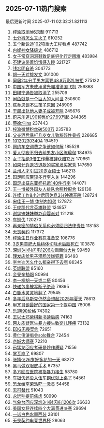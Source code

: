 ## 2025-07-11热门搜索 
最后更新时间 2025-07-11 02:32:21.821113 
1. [梓渝取消hi6录制](https://s.weibo.com/weibo?q=%23%E6%A2%93%E6%B8%9D%E5%8F%96%E6%B6%88hi6%E5%BD%95%E5%88%B6%23&t=31&band_rank=1&Refer=top) 911713
1. [七分裤怎么又火了](https://s.weibo.com/weibo?q=%23%E4%B8%83%E5%88%86%E8%A3%A4%E6%80%8E%E4%B9%88%E5%8F%88%E7%81%AB%E4%BA%86%23&t=31&band_rank=2&Refer=top) 610252
1. [五个新说透102项重大工程看点](https://s.weibo.com/weibo?q=%23%E4%BA%94%E4%B8%AA%E6%96%B0%E8%AF%B4%E9%80%8F102%E9%A1%B9%E9%87%8D%E5%A4%A7%E5%B7%A5%E7%A8%8B%E7%9C%8B%E7%82%B9%23&t=31&band_rank=3&Refer=top) 487742
1. [内娱神女降级史](https://s.weibo.com/weibo?q=%E5%86%85%E5%A8%B1%E7%A5%9E%E5%A5%B3%E9%99%8D%E7%BA%A7%E5%8F%B2&t=31&band_rank=4&Refer=top) 486712
1. [女子常穿洞洞鞋致足底钙化行走困难](https://s.weibo.com/weibo?q=%23%E5%A5%B3%E5%AD%90%E5%B8%B8%E7%A9%BF%E6%B4%9E%E6%B4%9E%E9%9E%8B%E8%87%B4%E8%B6%B3%E5%BA%95%E9%92%99%E5%8C%96%E8%A1%8C%E8%B5%B0%E5%9B%B0%E9%9A%BE%23&t=31&band_rank=5&Refer=top) 483984
1. [不建议带着饥饿感入睡](https://s.weibo.com/weibo?q=%E4%B8%8D%E5%BB%BA%E8%AE%AE%E5%B8%A6%E7%9D%80%E9%A5%A5%E9%A5%BF%E6%84%9F%E5%85%A5%E7%9D%A1&t=31&band_rank=6&Refer=top) 321727
1. [钱宏明自杀](https://s.weibo.com/weibo?q=%E9%92%B1%E5%AE%8F%E6%98%8E%E8%87%AA%E6%9D%80&t=31&band_rank=7&Refer=top) 304773
1. [胡一天对接发文](https://s.weibo.com/weibo?q=%23%E8%83%A1%E4%B8%80%E5%A4%A9%E5%AF%B9%E6%8E%A5%E5%8F%91%E6%96%87%23&t=31&band_rank=8&Refer=top) 301000
1. [同居2年分手男方索要48.8万彩礼被拒](https://s.weibo.com/weibo?q=%23%E5%90%8C%E5%B1%852%E5%B9%B4%E5%88%86%E6%89%8B%E7%94%B7%E6%96%B9%E7%B4%A2%E8%A6%8148.8%E4%B8%87%E5%BD%A9%E7%A4%BC%E8%A2%AB%E6%8B%92%23&t=31&band_rank=9&Refer=top) 275122
1. [中国军方未使用激光瞄准德国飞机](https://s.weibo.com/weibo?q=%23%E4%B8%AD%E5%9B%BD%E5%86%9B%E6%96%B9%E6%9C%AA%E4%BD%BF%E7%94%A8%E6%BF%80%E5%85%89%E7%9E%84%E5%87%86%E5%BE%B7%E5%9B%BD%E9%A3%9E%E6%9C%BA%23&t=31&band_rank=10&Refer=top) 256868
1. [田栩宁通告被取消了](https://s.weibo.com/weibo?q=%23%E7%94%B0%E6%A0%A9%E5%AE%81%E9%80%9A%E5%91%8A%E8%A2%AB%E5%8F%96%E6%B6%88%E4%BA%86%23&t=31&band_rank=11&Refer=top) 255709
1. [闲鱼就是一个巨大的人间世](https://s.weibo.com/weibo?q=%E9%97%B2%E9%B1%BC%E5%B0%B1%E6%98%AF%E4%B8%80%E4%B8%AA%E5%B7%A8%E5%A4%A7%E7%9A%84%E4%BA%BA%E9%97%B4%E4%B8%96&t=31&band_rank=12&Refer=top) 250800
1. [陈乔恩谈不生孩子原因](https://s.weibo.com/weibo?q=%23%E9%99%88%E4%B9%94%E6%81%A9%E8%B0%88%E4%B8%8D%E7%94%9F%E5%AD%A9%E5%AD%90%E5%8E%9F%E5%9B%A0%23&t=31&band_rank=13&Refer=top) 248906
1. [干部出轨他人妻子或被开除](https://s.weibo.com/weibo?q=%23%E5%B9%B2%E9%83%A8%E5%87%BA%E8%BD%A8%E4%BB%96%E4%BA%BA%E5%A6%BB%E5%AD%90%E6%88%96%E8%A2%AB%E5%BC%80%E9%99%A4%23&t=31&band_rank=15&Refer=top) 245676
1. [蔚来乐道L90预售价27.99万起](https://s.weibo.com/weibo?q=%23%E8%94%9A%E6%9D%A5%E4%B9%90%E9%81%93L90%E9%A2%84%E5%94%AE%E4%BB%B727.99%E4%B8%87%E8%B5%B7%23&t=31&band_rank=14&Refer=top) 244365
1. [蔡徐坤ins](https://s.weibo.com/weibo?q=%23%E8%94%A1%E5%BE%90%E5%9D%A4ins%23&t=31&band_rank=16&Refer=top) 237443
1. [梓渝微博粉丝破500万](https://s.weibo.com/weibo?q=%23%E6%A2%93%E6%B8%9D%E5%BE%AE%E5%8D%9A%E7%B2%89%E4%B8%9D%E7%A0%B4500%E4%B8%87%23&t=31&band_rank=17&Refer=top) 235783
1. [父亲酒后暴打几岁女儿致粉碎性骨折](https://s.weibo.com/weibo?q=%23%E7%88%B6%E4%BA%B2%E9%85%92%E5%90%8E%E6%9A%B4%E6%89%93%E5%87%A0%E5%B2%81%E5%A5%B3%E5%84%BF%E8%87%B4%E7%B2%89%E7%A2%8E%E6%80%A7%E9%AA%A8%E6%8A%98%23&t=31&band_rank=18&Refer=top) 226685
1. [101202303404](https://s.weibo.com/weibo?q=101202303404&t=31&band_rank=19&Refer=top) 194519
1. [网约车空调费之争该如何解](https://s.weibo.com/weibo?q=%23%E7%BD%91%E7%BA%A6%E8%BD%A6%E7%A9%BA%E8%B0%83%E8%B4%B9%E4%B9%8B%E4%BA%89%E8%AF%A5%E5%A6%82%E4%BD%95%E8%A7%A3%23&t=31&band_rank=9&Refer=top) 185528
1. [爱人彻夜不归去前男友小区练瑜伽](https://s.weibo.com/weibo?q=%23%E7%88%B1%E4%BA%BA%E5%BD%BB%E5%A4%9C%E4%B8%8D%E5%BD%92%E5%8E%BB%E5%89%8D%E7%94%B7%E5%8F%8B%E5%B0%8F%E5%8C%BA%E7%BB%83%E7%91%9C%E4%BC%BD%23&t=31&band_rank=10&Refer=top) 184975
1. [女子拒绝3倍工作量被辞获赔12万](https://s.weibo.com/weibo?q=%23%E5%A5%B3%E5%AD%90%E6%8B%92%E7%BB%9D3%E5%80%8D%E5%B7%A5%E4%BD%9C%E9%87%8F%E8%A2%AB%E8%BE%9E%E8%8E%B7%E8%B5%9412%E4%B8%87%23&t=31&band_rank=20&Refer=top) 170661
1. [如果允许退货退款的买家发买家秀](https://s.weibo.com/weibo?q=%23%E5%A6%82%E6%9E%9C%E5%85%81%E8%AE%B8%E9%80%80%E8%B4%A7%E9%80%80%E6%AC%BE%E7%9A%84%E4%B9%B0%E5%AE%B6%E5%8F%91%E4%B9%B0%E5%AE%B6%E7%A7%80%23&t=31&band_rank=21&Refer=top) 147650
1. [兰州人才引进20岁女硕士](https://s.weibo.com/weibo?q=%23%E5%85%B0%E5%B7%9E%E4%BA%BA%E6%89%8D%E5%BC%95%E8%BF%9B20%E5%B2%81%E5%A5%B3%E7%A1%95%E5%A3%AB%23&t=31&band_rank=22&Refer=top) 146213
1. [国足回应带较多行李入关](https://s.weibo.com/weibo?q=%23%E5%9B%BD%E8%B6%B3%E5%9B%9E%E5%BA%94%E5%B8%A6%E8%BE%83%E5%A4%9A%E8%A1%8C%E6%9D%8E%E5%85%A5%E5%85%B3%23&t=31&band_rank=23&Refer=top) 144296
1. [国足出征东亚杯托运140件行李](https://s.weibo.com/weibo?q=%23%E5%9B%BD%E8%B6%B3%E5%87%BA%E5%BE%81%E4%B8%9C%E4%BA%9A%E6%9D%AF%E6%89%98%E8%BF%90140%E4%BB%B6%E8%A1%8C%E6%9D%8E%23&t=31&band_rank=24&Refer=top) 144071
1. [王一博被外国友人排队合照秒配合](https://s.weibo.com/weibo?q=%23%E7%8E%8B%E4%B8%80%E5%8D%9A%E8%A2%AB%E5%A4%96%E5%9B%BD%E5%8F%8B%E4%BA%BA%E6%8E%92%E9%98%9F%E5%90%88%E7%85%A7%E7%A7%92%E9%85%8D%E5%90%88%23&t=31&band_rank=25&Refer=top) 129136
1. [连续工作8小时后因休息3分钟遭开除](https://s.weibo.com/weibo?q=%23%E8%BF%9E%E7%BB%AD%E5%B7%A5%E4%BD%9C8%E5%B0%8F%E6%97%B6%E5%90%8E%E5%9B%A0%E4%BC%91%E6%81%AF3%E5%88%86%E9%92%9F%E9%81%AD%E5%BC%80%E9%99%A4%23&t=31&band_rank=26&Refer=top) 128724
1. [宋佳王一博 体制内姐弟](https://s.weibo.com/weibo?q=%E5%AE%8B%E4%BD%B3%E7%8E%8B%E4%B8%80%E5%8D%9A%20%E4%BD%93%E5%88%B6%E5%86%85%E5%A7%90%E5%BC%9F&t=31&band_rank=27&Refer=top) 127872
1. [王俊凯代言英雄联盟](https://s.weibo.com/weibo?q=%E7%8E%8B%E4%BF%8A%E5%87%AF%E4%BB%A3%E8%A8%80%E8%8B%B1%E9%9B%84%E8%81%94%E7%9B%9F&t=31&band_rank=28&Refer=top) 124857
1. [谢霆锋妹妹举办迎婴派对](https://s.weibo.com/weibo?q=%23%E8%B0%A2%E9%9C%86%E9%94%8B%E5%A6%B9%E5%A6%B9%E4%B8%BE%E5%8A%9E%E8%BF%8E%E5%A9%B4%E6%B4%BE%E5%AF%B9%23&t=31&band_rank=29&Refer=top) 121218
1. [车铜优](https://s.weibo.com/weibo?q=%E8%BD%A6%E9%93%9C%E4%BC%98&t=31&band_rank=30&Refer=top) 120270
1. [再亲密的情侣关系也必须回归法律责任](https://s.weibo.com/weibo?q=%23%E5%86%8D%E4%BA%B2%E5%AF%86%E7%9A%84%E6%83%85%E4%BE%A3%E5%85%B3%E7%B3%BB%E4%B9%9F%E5%BF%85%E9%A1%BB%E5%9B%9E%E5%BD%92%E6%B3%95%E5%BE%8B%E8%B4%A3%E4%BB%BB%23&t=31&band_rank=31&Refer=top) 118158
1. [无畏契约](https://s.weibo.com/weibo?q=%E6%97%A0%E7%95%8F%E5%A5%91%E7%BA%A6&t=31&band_rank=32&Refer=top) 117372
1. [梓渝生日作业有在准备交](https://s.weibo.com/weibo?q=%23%E6%A2%93%E6%B8%9D%E7%94%9F%E6%97%A5%E4%BD%9C%E4%B8%9A%E6%9C%89%E5%9C%A8%E5%87%86%E5%A4%87%E4%BA%A4%23&t=31&band_rank=17&Refer=top) 106776
1. [3岁男童肥大扁桃体切除术后脑死亡](https://s.weibo.com/weibo?q=%233%E5%B2%81%E7%94%B7%E7%AB%A5%E8%82%A5%E5%A4%A7%E6%89%81%E6%A1%83%E4%BD%93%E5%88%87%E9%99%A4%E6%9C%AF%E5%90%8E%E8%84%91%E6%AD%BB%E4%BA%A1%23&t=31&band_rank=33&Refer=top) 103878
1. [深圳3小时闪电1206次画面似大片](https://s.weibo.com/weibo?q=%23%E6%B7%B1%E5%9C%B33%E5%B0%8F%E6%97%B6%E9%97%AA%E7%94%B51206%E6%AC%A1%E7%94%BB%E9%9D%A2%E4%BC%BC%E5%A4%A7%E7%89%87%23&t=31&band_rank=34&Refer=top) 99459
1. [理发店给男子灌肠涉嫌犯罪](https://s.weibo.com/weibo?q=%23%E7%90%86%E5%8F%91%E5%BA%97%E7%BB%99%E7%94%B7%E5%AD%90%E7%81%8C%E8%82%A0%E6%B6%89%E5%AB%8C%E7%8A%AF%E7%BD%AA%23&t=31&band_rank=35&Refer=top) 96493
1. [李兰迪怎么什么都亲得下去啊](https://s.weibo.com/weibo?q=%E6%9D%8E%E5%85%B0%E8%BF%AA%E6%80%8E%E4%B9%88%E4%BB%80%E4%B9%88%E9%83%BD%E4%BA%B2%E5%BE%97%E4%B8%8B%E5%8E%BB%E5%95%8A&t=31&band_rank=36&Refer=top) 86345
1. [英雄联盟](https://s.weibo.com/weibo?q=%E8%8B%B1%E9%9B%84%E8%81%94%E7%9B%9F&t=31&band_rank=37&Refer=top) 85160
1. [金旻奎抽烟](https://s.weibo.com/weibo?q=%23%E9%87%91%E6%97%BB%E5%A5%8E%E6%8A%BD%E7%83%9F%23&t=31&band_rank=38&Refer=top) 80994
1. [李一桐胡一天或二搭](https://s.weibo.com/weibo?q=%23%E6%9D%8E%E4%B8%80%E6%A1%90%E8%83%A1%E4%B8%80%E5%A4%A9%E6%88%96%E4%BA%8C%E6%90%AD%23&t=31&band_rank=25&Refer=top) 80456
1. [快递包裹被写断子绝孙](https://s.weibo.com/weibo?q=%23%E5%BF%AB%E9%80%92%E5%8C%85%E8%A3%B9%E8%A2%AB%E5%86%99%E6%96%AD%E5%AD%90%E7%BB%9D%E5%AD%99%23&t=31&band_rank=39&Refer=top) 79895
1. [白鹿水灵灵地翻了](https://s.weibo.com/weibo?q=%E7%99%BD%E9%B9%BF%E6%B0%B4%E7%81%B5%E7%81%B5%E5%9C%B0%E7%BF%BB%E4%BA%86&t=31&band_rank=40&Refer=top) 79545
1. [多年后马斯克仍然会想起2025年夏天](https://s.weibo.com/weibo?q=%23%E5%A4%9A%E5%B9%B4%E5%90%8E%E9%A9%AC%E6%96%AF%E5%85%8B%E4%BB%8D%E7%84%B6%E4%BC%9A%E6%83%B3%E8%B5%B72025%E5%B9%B4%E5%A4%8F%E5%A4%A9%23&t=31&band_rank=41&Refer=top) 78613
1. [甲亢哥谈最好的国家第一个提中国](https://s.weibo.com/weibo?q=%23%E7%94%B2%E4%BA%A2%E5%93%A5%E8%B0%88%E6%9C%80%E5%A5%BD%E7%9A%84%E5%9B%BD%E5%AE%B6%E7%AC%AC%E4%B8%80%E4%B8%AA%E6%8F%90%E4%B8%AD%E5%9B%BD%23&t=31&band_rank=42&Refer=top) 78006
1. [乐道l90价格](https://s.weibo.com/weibo?q=%E4%B9%90%E9%81%93l90%E4%BB%B7%E6%A0%BC&t=31&band_rank=43&Refer=top) 74302
1. [王以太邓紫棋新书读后感](https://s.weibo.com/weibo?q=%23%E7%8E%8B%E4%BB%A5%E5%A4%AA%E9%82%93%E7%B4%AB%E6%A3%8B%E6%96%B0%E4%B9%A6%E8%AF%BB%E5%90%8E%E6%84%9F%23&t=31&band_rank=44&Refer=top) 74163
1. [网友质疑医生暴力接生致婴儿残疾](https://s.weibo.com/weibo?q=%23%E7%BD%91%E5%8F%8B%E8%B4%A8%E7%96%91%E5%8C%BB%E7%94%9F%E6%9A%B4%E5%8A%9B%E6%8E%A5%E7%94%9F%E8%87%B4%E5%A9%B4%E5%84%BF%E6%AE%8B%E7%96%BE%23&t=31&band_rank=45&Refer=top) 73132
1. [EDG无畏契约](https://s.weibo.com/weibo?q=EDG%E6%97%A0%E7%95%8F%E5%A5%91%E7%BA%A6&t=31&band_rank=46&Refer=top) 72651
1. [黄仁俊演唱会solo舞台](https://s.weibo.com/weibo?q=%E9%BB%84%E4%BB%81%E4%BF%8A%E6%BC%94%E5%94%B1%E4%BC%9Asolo%E8%88%9E%E5%8F%B0&t=31&band_rank=47&Refer=top) 72454
1. [京城大师赛](https://s.weibo.com/weibo?q=%23%E4%BA%AC%E5%9F%8E%E5%A4%A7%E5%B8%88%E8%B5%9B%23&t=31&band_rank=27&Refer=top) 72210
1. [迅猛龙回应考研是炒作质疑](https://s.weibo.com/weibo?q=%E8%BF%85%E7%8C%9B%E9%BE%99%E5%9B%9E%E5%BA%94%E8%80%83%E7%A0%94%E6%98%AF%E7%82%92%E4%BD%9C%E8%B4%A8%E7%96%91&t=31&band_rank=48&Refer=top) 71556
1. [掌瓦崩了](https://s.weibo.com/weibo?q=%E6%8E%8C%E7%93%A6%E5%B4%A9%E4%BA%86&t=31&band_rank=49&Refer=top) 69807
1. [张婧仪26岁好多花的一天](https://s.weibo.com/weibo?q=%23%E5%BC%A0%E5%A9%A7%E4%BB%AA26%E5%B2%81%E5%A5%BD%E5%A4%9A%E8%8A%B1%E7%9A%84%E4%B8%80%E5%A4%A9%23&t=31&band_rank=50&Refer=top) 68272
1. [黑马做双眼皮手术](https://s.weibo.com/weibo?q=%23%E9%BB%91%E9%A9%AC%E5%81%9A%E5%8F%8C%E7%9C%BC%E7%9A%AE%E6%89%8B%E6%9C%AF%23&t=31&band_rank=13&Refer=top) 67357
1. [多方回应医院被指暴力接生](https://s.weibo.com/weibo?q=%23%E5%A4%9A%E6%96%B9%E5%9B%9E%E5%BA%94%E5%8C%BB%E9%99%A2%E8%A2%AB%E6%8C%87%E6%9A%B4%E5%8A%9B%E6%8E%A5%E7%94%9F%23&t=31&band_rank=34&Refer=top) 58780
1. [车银优还没入伍车铜优就上桌了](https://s.weibo.com/weibo?q=%23%E8%BD%A6%E9%93%B6%E4%BC%98%E8%BF%98%E6%B2%A1%E5%85%A5%E4%BC%8D%E8%BD%A6%E9%93%9C%E4%BC%98%E5%B0%B1%E4%B8%8A%E6%A1%8C%E4%BA%86%23&t=31&band_rank=38&Refer=top) 54561
1. [恐龙给李荣浩吓一激灵](https://s.weibo.com/weibo?q=%E6%81%90%E9%BE%99%E7%BB%99%E6%9D%8E%E8%8D%A3%E6%B5%A9%E5%90%93%E4%B8%80%E6%BF%80%E7%81%B5&t=31&band_rank=39&Refer=top) 54458
1. [无可替代](https://s.weibo.com/weibo?q=%E6%97%A0%E5%8F%AF%E6%9B%BF%E4%BB%A3&t=31&band_rank=47&Refer=top) 51043
1. [永远别提前焦虑](https://s.weibo.com/weibo?q=%23%E6%B0%B8%E8%BF%9C%E5%88%AB%E6%8F%90%E5%89%8D%E7%84%A6%E8%99%91%23&t=31&band_rank=49&Refer=top) 50990
1. [气象台回应深圳3小时闪电1206次](https://s.weibo.com/weibo?q=%23%E6%B0%94%E8%B1%A1%E5%8F%B0%E5%9B%9E%E5%BA%94%E6%B7%B1%E5%9C%B33%E5%B0%8F%E6%97%B6%E9%97%AA%E7%94%B51206%E6%AC%A1%23&t=31&band_rank=24&Refer=top) 36633
1. [美国女将连续四个大满贯进决赛](https://s.weibo.com/weibo?q=%23%E7%BE%8E%E5%9B%BD%E5%A5%B3%E5%B0%86%E8%BF%9E%E7%BB%AD%E5%9B%9B%E4%B8%AA%E5%A4%A7%E6%BB%A1%E8%B4%AF%E8%BF%9B%E5%86%B3%E8%B5%9B%23&t=31&band_rank=37&Refer=top) 29694
1. [一诺白色水墨西装](https://s.weibo.com/weibo?q=%23%E4%B8%80%E8%AF%BA%E7%99%BD%E8%89%B2%E6%B0%B4%E5%A2%A8%E8%A5%BF%E8%A3%85%23&t=31&band_rank=45&Refer=top) 28101
1. [无畏契约电竞世界杯](https://s.weibo.com/weibo?q=%E6%97%A0%E7%95%8F%E5%A5%91%E7%BA%A6%E7%94%B5%E7%AB%9E%E4%B8%96%E7%95%8C%E6%9D%AF&t=31&band_rank=49&Refer=top) 28063
